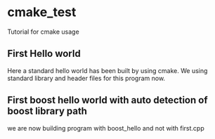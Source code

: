 # cmake_test
Tutorial for cmake usage
## First Hello world 
Here a standard hello world has been built by using cmake. We using standard library and header files for this program now.

## First boost hello world with auto detection of boost library path
we are now building program with boost_hello and not with first.cpp

